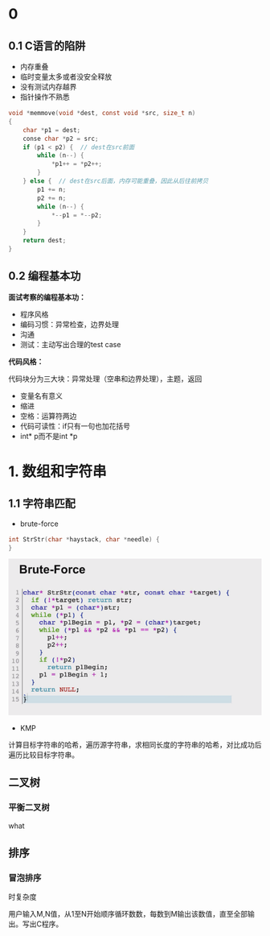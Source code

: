 # 0

## 0.1 C语言的陷阱

- 内存重叠
- 临时变量太多或者没安全释放
- 没有测试内存越界
- 指针操作不熟悉

```c
void *memmove(void *dest, const void *src, size_t n)
{
    char *p1 = dest;
    conse char *p2 = src;
    if (p1 < p2) {  // dest在src前面
        while (n--) {
            *p1++ = *p2++;
        }
    } else {  // dest在src后面，内存可能重叠，因此从后往前拷贝
        p1 += n;
        p2 += n;
        while (n--) {
            *--p1 = *--p2;
        }
    }
    return dest;
}
```

## 0.2 编程基本功

**面试考察的编程基本功：**

- 程序风格
- 编码习惯：异常检查，边界处理
- 沟通
- 测试：主动写出合理的test case

**代码风格：**

代码块分为三大块：异常处理（空串和边界处理），主题，返回

- 变量名有意义
- 缩进
- 空格：运算符两边
- 代码可读性：if只有一句也加花括号
- int* p而不是int *p

# 1. 数组和字符串

## 1.1 字符串匹配

- brute-force

```c
int StrStr(char *haystack, char *needle) {
}
```
![image-20250312160716686](img/image-20250312160716686.png)

- KMP

计算目标字符串的哈希，遍历源字符串，求相同长度的字符串的哈希，对比成功后遍历比较目标字符串。


## 二叉树

### 平衡二叉树

what


## 排序

### 冒泡排序
时复杂度





用户输入M,N值，从1至N开始顺序循环数数，每数到M输出该数值，直至全部输出。写出C程序。